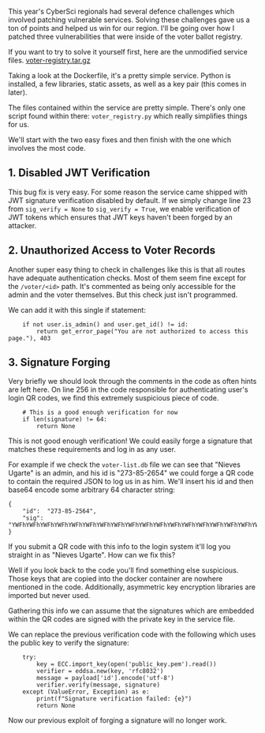 <!-- title: CyberSci, Voter Registry Defence Write-up -->
<!-- author: Andrew -->

This year's CyberSci regionals had several defence challenges which involved patching vulnerable services. Solving these challenges gave us a ton of points and helped us win for our region.
I'll be going over how I patched three vulnerabilities that were inside of the voter ballot registry.

If you want to try to solve it yourself first, here are the unmodified service files.
<a href="/misc/voter-registry.tar.gz">voter-registry.tar.gz</a>

Taking a look at the Dockerfile, it's a pretty simple service. Python is installed, a few libraries, static assets, as well as a key pair (this comes in later).

The files contained within the service are pretty simple. There's only one script found within there: `voter_registry.py` which really simplifies things for us.

We'll start with the two easy fixes and then finish with the one which involves the most code.

## 1. Disabled JWT Verification

This bug fix is very easy. For some reason the service came shipped with JWT signature verification disabled by default. If we simply change line 23 from `sig_verify = None` to `sig_verify = True`, we enable verification of JWT tokens which ensures that JWT keys haven't been forged by an attacker.

## 2. Unauthorized Access to Voter Records

Another super easy thing to check in challenges like this is that all routes have adequate authentication checks. Most of them seem fine except for the `/voter/<id>` path. It's commented as being only accessible for the admin and the voter themselves. But this check just isn't programmed.

We can add it with this single if statement:

```
    if not user.is_admin() and user.get_id() != id:
        return get_error_page("You are not authorized to access this page."), 403
```

## 3. Signature Forging

Very briefly we should look through the comments in the code as often hints are left here. On line 256 in the code responsible for authenticating user's login QR codes, we find this extremely suspicious piece of code.

```
    # This is a good enough verification for now
    if len(signature) != 64:
        return None
```

This is not good enough verification! We could easily forge a signature that matches these requirements and log in as any user.

For example if we check the `voter-list.db` file we can see that "Nieves Ugarte" is an admin, and his id is "273-85-2654" we could forge a QR code to contain the required JSON to log us in as him. We'll insert his id and then base64 encode some arbitrary 64 character string: 

```
{
    "id":  "273-85-2564",
    "sig": "YWFhYWFhYWFhYWFhYWFhYWFhYWFhYWFhYWFhYWFhYWFhYWFhYWFhYWFhYWFhYWFhYWFhYWFhYWFhYWFhYWFhYQ=="
}
```

If you submit a QR code with this info to the login system it'll log you straight in as "Nieves Ugarte". How can we fix this?

Well if you look back to the code you'll find something else suspicious. Those keys that are copied into the docker container are nowhere mentioned in the code. Additionally, asymmetric key encryption libraries are imported but never used.

Gathering this info we can assume that the signatures which are embedded within the QR codes are signed with the private key in the service file.

We can replace the previous verification code with the following which uses the public key to verify the signature:

```
    try:
        key = ECC.import_key(open('public_key.pem').read())
        verifier = eddsa.new(key, 'rfc8032')
        message = payload['id'].encode('utf-8')
        verifier.verify(message, signature)
    except (ValueError, Exception) as e:
        print(f"Signature verification failed: {e}")
        return None
```

Now our previous exploit of forging a signature will no longer work.
